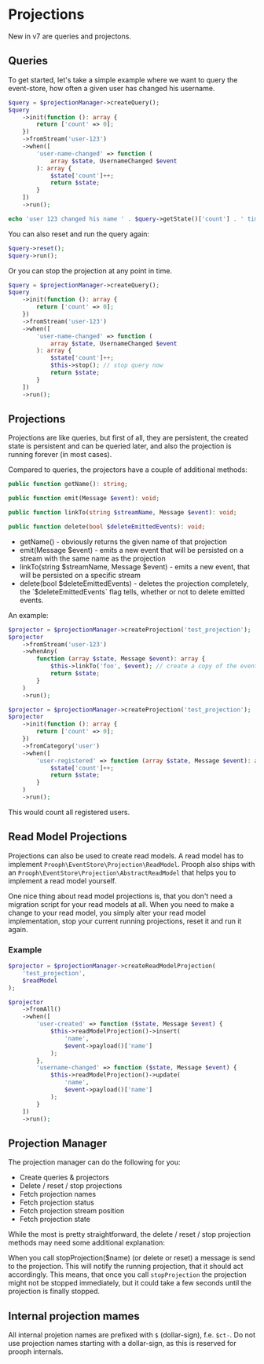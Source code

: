 # Projections

New in v7 are queries and projectons.

## Queries

To get started, let's take a simple example where we want to query the
event-store, how often a given user has changed his username.

```php
$query = $projectionManager->createQuery();
$query
    ->init(function (): array {
        return ['count' => 0];
    })
    ->fromStream('user-123')
    ->when([
        'user-name-changed' => function (
            array $state, UsernameChanged $event
        ): array {
            $state['count']++;
            return $state;
        }
    ])
    ->run();

echo 'user 123 changed his name ' . $query->getState()['count'] . ' times';
```

You can also reset and run the query again:

```php
$query->reset();
$query->run();
```

Or you can stop the projection at any point in time.

```php
$query = $projectionManager->createQuery();
$query
    ->init(function (): array {
        return ['count' => 0];
    })
    ->fromStream('user-123')
    ->when([
        'user-name-changed' => function (
            array $state, UsernameChanged $event
        ): array {
            $state['count']++;
            $this->stop(); // stop query now
            return $state;
        }
    ])
    ->run();
```

## Projections

Projections are like queries, but first of all, they are persistent, the created state is persistent and can be queried
later, and also the projection is running forever (in most cases).

Compared to queries, the projectors have a couple of additional methods:

```php
public function getName(): string;

public function emit(Message $event): void;

public function linkTo(string $streamName, Message $event): void;

public function delete(bool $deleteEmittedEvents): void;
```

- getName() - obviously returns the given name of that projection
- emit(Message $event) - emits a new event that will be persisted on a stream with the same name as the projection
- linkTo(string $streamName, Message $event) - emits a new event, that will be persisted on a specific stream
- delete(bool $deleteEmittedEvents) - deletes the projection completely, the `$deleteEmittedEvents` flag tells, whether or not to delete emitted events.

An example:

```php
$projector = $projectionManager->createProjection('test_projection');
$projector
    ->fromStream('user-123')
    ->whenAny(
        function (array $state, Message $event): array {
            $this->linkTo('foo', $event); // create a copy of the event to a new stream
            return $state;
        }
    )
    ->run();
```

```php
$projector = $projectionManager->createProjection('test_projection');
$projector
    ->init(function (): array {
        return ['count' => 0];
    })
    ->fromCategory('user')
    ->when([
        'user-registered' => function (array $state, Message $event): array {
            $state['count']++;
            return $state;
        }
    )
    ->run();
```

This would count all registered users.

## Read Model Projections

Projections can also be used to create read models. A read model has to implement `Prooph\EventStore\Projection\ReadModel`.
Prooph also ships with an `Prooph\EventStore\Projection\AbstractReadModel` that helps you to implement a read model yourself.

One nice thing about read model projections is, that you don't need a migration script for your read models at all.
When you need to make a change to your read model, you simply alter your read model implementation, stop your
current running projections, reset it and run it again.

### Example

```php
$projector = $projectionManager->createReadModelProjection(
    'test_projection',
    $readModel
);

$projector
    ->fromAll()
    ->when([
        'user-created' => function ($state, Message $event) {
            $this->readModelProjection()->insert(
                'name',
                $event->payload()['name']
            );
        },
        'username-changed' => function ($state, Message $event) {
            $this->readModelProjection()->update(
                'name',
                $event->payload()['name']
            );
        }
    ])
    ->run();
```

## Projection Manager

The projection manager can do the following for you:

- Create queries & projectors
- Delete / reset / stop projections
- Fetch projection names
- Fetch projection status
- Fetch projection stream position
- Fetch projection state

While the most is pretty straightforward, the delete / reset / stop projection methods may need some additional
explanation:

When you call stopProjection($name) (or delete or reset) a message is send to the projection. This will notify the
running projection, that it should act accordingly. This means, that once you call `stopProjection` the projection
might not be stopped immediately, but it could take a few seconds until the projection is finally stopped.

## Internal projection mames

All internal projetion names are prefixed with `$` (dollar-sign), f.e. `$ct-`. Do not use projection names starting
with a dollar-sign, as this is reserved for prooph internals.
